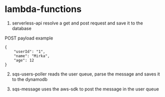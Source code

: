 # lambda-functions

1. serverless-api
resolve a get and post request and save it to the database 

POST payload example
```
{
    "userId": "1",
    "name": "Mirka",
    "age": 12
}
```

2. sqs-users-poller
reads the user queue, parse the message and saves it to the dynamodb

3. sqs-message
uses the aws-sdk to post the message in the user queue